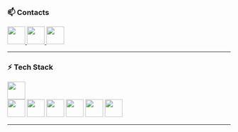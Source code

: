 ### 📫 Contacts
<a href="https://t.me/Pram1en4yk" target="_blank">
  <img src="https://th.bing.com/th/id/OIP.oJbNJfhxsmO74LJNNSWFtgHaHa?o=7&cb=12rm=3&rs=1&pid=ImgDetMain&o=7&rm=3" width="40" height="40"/>
</a>
<a href="https://www.linkedin.com/in/matvey-andrianov/" target="_blank">
  <img src="https://cdn.jsdelivr.net/gh/devicons/devicon/icons/linkedin/linkedin-original.svg" width="40" height="40"/>
</a>
<a href="mailto:andrianov8m@gmail.com" target="_blank">
  <img src="https://tse2.mm.bing.net/th/id/OIP.IWEfDpzqd7r0aQTOevysagHaHa?cb=12&rs=1&pid=ImgDetMain&o=7&rm=3" width="40" height="40"/>
</a>

---

### ⚡ Tech Stack
<p align="left">
  <img src="https://cdn.jsdelivr.net/gh/devicons/devicon/icons/csharp/csharp-original.svg" width="40" height="40"/>
  <br>
  <img src="https://cdn.jsdelivr.net/gh/devicons/devicon/icons/dotnetcore/dotnetcore-original.svg" width="40" height="40"/>
  <img src="https://cdn.jsdelivr.net/gh/devicons/devicon/icons/docker/docker-original.svg" width="40" height="40"/>
  <img src="https://cdn.jsdelivr.net/gh/devicons/devicon/icons/git/git-original.svg" width="40" height="40"/>
  <img src="https://cdn.jsdelivr.net/gh/devicons/devicon/icons/github/github-original.svg" width="40" height="40"/>
  <img src="https://cdn.jsdelivr.net/gh/devicons/devicon/icons/postgresql/postgresql-original.svg" width="40" height="40"/>
  <img src="https://cdn.jsdelivr.net/gh/devicons/devicon/icons/visualstudio/visualstudio-plain.svg" width="40" height="40"/>
</p>

---


